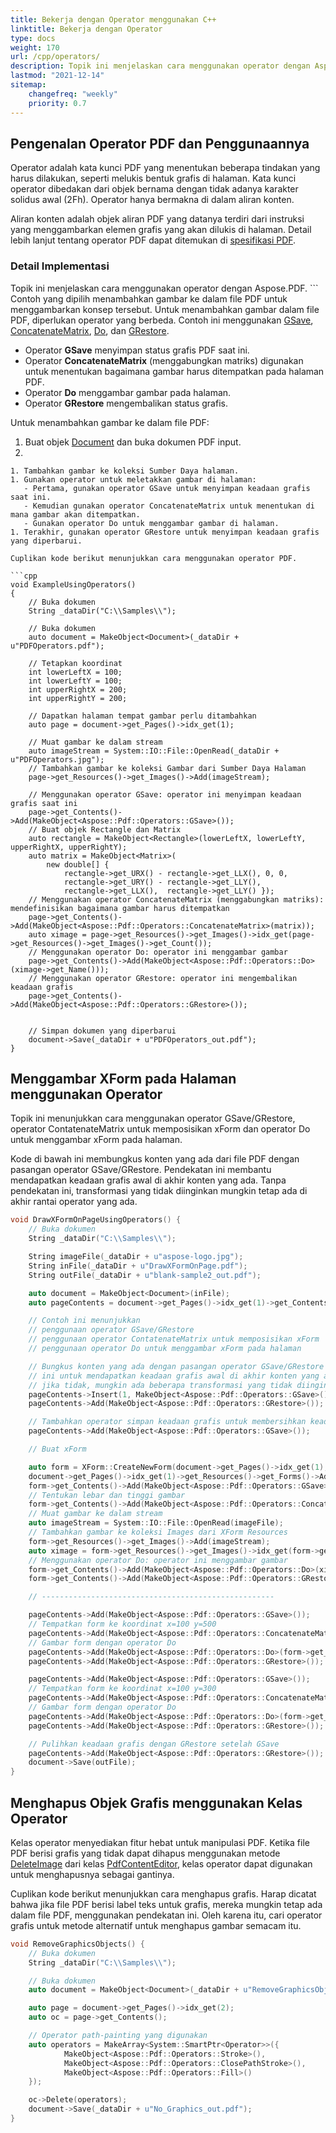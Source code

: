 ```yaml
---
title: Bekerja dengan Operator menggunakan C++
linktitle: Bekerja dengan Operator
type: docs
weight: 170
url: /cpp/operators/
description: Topik ini menjelaskan cara menggunakan operator dengan Aspose.PDF dalam C++. Kelas operator menyediakan fitur hebat untuk manipulasi PDF.
lastmod: "2021-12-14"
sitemap:
    changefreq: "weekly"
    priority: 0.7
---
```


## Pengenalan Operator PDF dan Penggunaannya

Operator adalah kata kunci PDF yang menentukan beberapa tindakan yang harus dilakukan, seperti melukis bentuk grafis di halaman. Kata kunci operator dibedakan dari objek bernama dengan tidak adanya karakter solidus awal (2Fh). Operator hanya bermakna di dalam aliran konten.

Aliran konten adalah objek aliran PDF yang datanya terdiri dari instruksi yang menggambarkan elemen grafis yang akan dilukis di halaman. Detail lebih lanjut tentang operator PDF dapat ditemukan di [spesifikasi PDF](https://opensource.adobe.com/dc-acrobat-sdk-docs/).

### Detail Implementasi

Topik ini menjelaskan cara menggunakan operator dengan Aspose.PDF. ```
Contoh yang dipilih menambahkan gambar ke dalam file PDF untuk menggambarkan konsep tersebut. Untuk menambahkan gambar dalam file PDF, diperlukan operator yang berbeda. Contoh ini menggunakan [GSave](https://reference.aspose.com/pdf/cpp/class/aspose.pdf.operators.g_save), [ConcatenateMatrix](https://reference.aspose.com/pdf/cpp/class/aspose.pdf.operators.concatenate_matrix), [Do](https://reference.aspose.com/pdf/cpp/class/aspose.pdf.operators.do), dan [GRestore](https://reference.aspose.com/pdf/cpp/class/aspose.pdf.operators.g_restore).

- Operator **GSave** menyimpan status grafis PDF saat ini.
- Operator **ConcatenateMatrix** (menggabungkan matriks) digunakan untuk menentukan bagaimana gambar harus ditempatkan pada halaman PDF.
- Operator **Do** menggambar gambar pada halaman.
- Operator **GRestore** mengembalikan status grafis.

Untuk menambahkan gambar ke dalam file PDF:

1. Buat objek [Document](https://reference.aspose.com/pdf/cpp/class/aspose.pdf.document/) dan buka dokumen PDF input.
1.
``` Dapatkan halaman tertentu tempat gambar akan ditambahkan.
1. Tambahkan gambar ke koleksi Sumber Daya halaman.
1. Gunakan operator untuk meletakkan gambar di halaman:
   - Pertama, gunakan operator GSave untuk menyimpan keadaan grafis saat ini.
   - Kemudian gunakan operator ConcatenateMatrix untuk menentukan di mana gambar akan ditempatkan.
   - Gunakan operator Do untuk menggambar gambar di halaman.
1. Terakhir, gunakan operator GRestore untuk menyimpan keadaan grafis yang diperbarui.

Cuplikan kode berikut menunjukkan cara menggunakan operator PDF.

```cpp
void ExampleUsingOperators()
{
    // Buka dokumen
    String _dataDir("C:\\Samples\\");

    // Buka dokumen
    auto document = MakeObject<Document>(_dataDir + u"PDFOperators.pdf");

    // Tetapkan koordinat
    int lowerLeftX = 100;
    int lowerLeftY = 100;
    int upperRightX = 200;
    int upperRightY = 200;

    // Dapatkan halaman tempat gambar perlu ditambahkan
    auto page = document->get_Pages()->idx_get(1);

    // Muat gambar ke dalam stream
    auto imageStream = System::IO::File::OpenRead(_dataDir + u"PDFOperators.jpg");
    // Tambahkan gambar ke koleksi Gambar dari Sumber Daya Halaman
    page->get_Resources()->get_Images()->Add(imageStream);

    // Menggunakan operator GSave: operator ini menyimpan keadaan grafis saat ini
    page->get_Contents()->Add(MakeObject<Aspose::Pdf::Operators::GSave>());
    // Buat objek Rectangle dan Matrix
    auto rectangle = MakeObject<Rectangle>(lowerLeftX, lowerLeftY, upperRightX, upperRightY);
    auto matrix = MakeObject<Matrix>(
        new double[] {
            rectangle->get_URX() - rectangle->get_LLX(), 0, 0,
            rectangle->get_URY() - rectangle->get_LLY(),
            rectangle->get_LLX(),  rectangle->get_LLY() });
    // Menggunakan operator ConcatenateMatrix (menggabungkan matriks): mendefinisikan bagaimana gambar harus ditempatkan
    page->get_Contents()->Add(MakeObject<Aspose::Pdf::Operators::ConcatenateMatrix>(matrix));
    auto ximage = page->get_Resources()->get_Images()->idx_get(page->get_Resources()->get_Images()->get_Count());
    // Menggunakan operator Do: operator ini menggambar gambar
    page->get_Contents()->Add(MakeObject<Aspose::Pdf::Operators::Do>(ximage->get_Name()));
    // Menggunakan operator GRestore: operator ini mengembalikan keadaan grafis
    page->get_Contents()->Add(MakeObject<Aspose::Pdf::Operators::GRestore>());


    // Simpan dokumen yang diperbarui
    document->Save(_dataDir + u"PDFOperators_out.pdf");
}
```
## Menggambar XForm pada Halaman menggunakan Operator

Topik ini menunjukkan cara menggunakan operator GSave/GRestore, operator ContatenateMatrix untuk memposisikan xForm dan operator Do untuk menggambar xForm pada halaman.

Kode di bawah ini membungkus konten yang ada dari file PDF dengan pasangan operator GSave/GRestore. Pendekatan ini membantu mendapatkan keadaan grafis awal di akhir konten yang ada. Tanpa pendekatan ini, transformasi yang tidak diinginkan mungkin tetap ada di akhir rantai operator yang ada.

```cpp
void DrawXFormOnPageUsingOperators() {
    // Buka dokumen
    String _dataDir("C:\\Samples\\");

    String imageFile(_dataDir + u"aspose-logo.jpg");
    String inFile(_dataDir + u"DrawXFormOnPage.pdf");
    String outFile(_dataDir + u"blank-sample2_out.pdf");

    auto document = MakeObject<Document>(inFile);
    auto pageContents = document->get_Pages()->idx_get(1)->get_Contents();

    // Contoh ini menunjukkan
    // penggunaan operator GSave/GRestore
    // penggunaan operator ContatenateMatrix untuk memposisikan xForm
    // penggunaan operator Do untuk menggambar xForm pada halaman

    // Bungkus konten yang ada dengan pasangan operator GSave/GRestore
    // ini untuk mendapatkan keadaan grafis awal di akhir konten yang ada
    // jika tidak, mungkin ada beberapa transformasi yang tidak diinginkan di akhir rantai operator yang ada
    pageContents->Insert(1, MakeObject<Aspose::Pdf::Operators::GSave>());
    pageContents->Add(MakeObject<Aspose::Pdf::Operators::GRestore>());

    // Tambahkan operator simpan keadaan grafis untuk membersihkan keadaan grafis dengan benar setelah perintah baru
    pageContents->Add(MakeObject<Aspose::Pdf::Operators::GSave>());

    // Buat xForm

    auto form = XForm::CreateNewForm(document->get_Pages()->idx_get(1), document);
    document->get_Pages()->idx_get(1)->get_Resources()->get_Forms()->Add(form);
    form->get_Contents()->Add(MakeObject<Aspose::Pdf::Operators::GSave>());
    // Tentukan lebar dan tinggi gambar
    form->get_Contents()->Add(MakeObject<Aspose::Pdf::Operators::ConcatenateMatrix>(200, 0, 0, 200, 0, 0));
    // Muat gambar ke dalam stream
    auto imageStream = System::IO::File::OpenRead(imageFile);
    // Tambahkan gambar ke koleksi Images dari XForm Resources
    form->get_Resources()->get_Images()->Add(imageStream);
    auto ximage = form->get_Resources()->get_Images()->idx_get(form->get_Resources()->get_Images()->get_Count());
    // Menggunakan operator Do: operator ini menggambar gambar
    form->get_Contents()->Add(MakeObject<Aspose::Pdf::Operators::Do>(ximage->get_Name()));
    form->get_Contents()->Add(MakeObject<Aspose::Pdf::Operators::GRestore>());

    // ----------------------------------------------------

    pageContents->Add(MakeObject<Aspose::Pdf::Operators::GSave>());
    // Tempatkan form ke koordinat x=100 y=500
    pageContents->Add(MakeObject<Aspose::Pdf::Operators::ConcatenateMatrix>(1, 0, 0, 1, 100, 500));
    // Gambar form dengan operator Do
    pageContents->Add(MakeObject<Aspose::Pdf::Operators::Do>(form->get_Name()));
    pageContents->Add(MakeObject<Aspose::Pdf::Operators::GRestore>());

    pageContents->Add(MakeObject<Aspose::Pdf::Operators::GSave>());
    // Tempatkan form ke koordinat x=100 y=300
    pageContents->Add(MakeObject<Aspose::Pdf::Operators::ConcatenateMatrix>(1, 0, 0, 1, 100, 300));
    // Gambar form dengan operator Do
    pageContents->Add(MakeObject<Aspose::Pdf::Operators::Do>(form->get_Name()));
    pageContents->Add(MakeObject<Aspose::Pdf::Operators::GRestore>());

    // Pulihkan keadaan grafis dengan GRestore setelah GSave
    pageContents->Add(MakeObject<Aspose::Pdf::Operators::GRestore>());
    document->Save(outFile);
}
```

## Menghapus Objek Grafis menggunakan Kelas Operator

Kelas operator menyediakan fitur hebat untuk manipulasi PDF. Ketika file PDF berisi grafis yang tidak dapat dihapus menggunakan metode [DeleteImage](https://reference.aspose.com/pdf/cpp/class/aspose.pdf.facades.pdf_content_editor#af7d23ef932737bf606f008ad5ec48380) dari kelas [PdfContentEditor](https://reference.aspose.com/pdf/cpp/class/aspose.pdf.facades.pdf_content_editor), kelas operator dapat digunakan untuk menghapusnya sebagai gantinya.

Cuplikan kode berikut menunjukkan cara menghapus grafis. Harap dicatat bahwa jika file PDF berisi label teks untuk grafis, mereka mungkin tetap ada dalam file PDF, menggunakan pendekatan ini. Oleh karena itu, cari operator grafis untuk metode alternatif untuk menghapus gambar semacam itu.

```cpp
void RemoveGraphicsObjects() {
    // Buka dokumen
    String _dataDir("C:\\Samples\\");

    // Buka dokumen
    auto document = MakeObject<Document>(_dataDir + u"RemoveGraphicsObjects.pdf");

    auto page = document->get_Pages()->idx_get(2);
    auto oc = page->get_Contents();

    // Operator path-painting yang digunakan
    auto operators = MakeArray<System::SmartPtr<Operator>>({
            MakeObject<Aspose::Pdf::Operators::Stroke>(),
            MakeObject<Aspose::Pdf::Operators::ClosePathStroke>(),
            MakeObject<Aspose::Pdf::Operators::Fill>()
    });

    oc->Delete(operators);
    document->Save(_dataDir + u"No_Graphics_out.pdf");
}
```